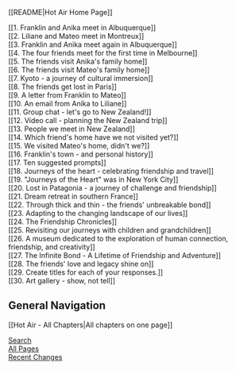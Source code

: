 <!-- This comment is not rendered visibly to web.

Feel free to edit this page.

Please use these special conventions for Sidebar pages:

Use `# Headers` to separate sections.

Instead of bullet lists, use plain lines, with two space characters added to the end of lines. That makes a line break. (Otherwise, the lines will wrap onto one line.)
-->
[[README|Hot Air Home Page]]  

[[1. Franklin and Anika meet in Albuquerque]]  
[[2. Liliane and Mateo meet in Montreux]]  
[[3. Franklin and Anika meet again in Albuquerque]]  
[[4. The four friends meet for the first time in Melbourne]]  
[[5. The friends visit Anika's family home]]  
[[6. The friends visit Mateo's family home]]  
[[7. Kyoto - a journey of cultural immersion]]  
[[8. The friends get lost in Paris]]  
[[9. A letter from Franklin to Mateo]]  
[[10. An email from Anika to Liliane]]  
[[11. Group chat - let's go to New Zealand!]]  
[[12. Video call - planning the New Zealand trip]]  
[[13. People we meet in New Zealand]]  
[[14. Which friend's home have we not visited yet?]]  
[[15. We visited Mateo's home, didn't we?]]  
[[16. Franklin's town - and personal history]]  
[[17. Ten suggested prompts]]  
[[18. Journeys of the heart - celebrating friendship and travel]]  
[[19. "Journeys of the Heart" was in New York City]]  
[[20. Lost in Patagonia - a journey of challenge and friendship]]  
[[21. Dream retreat in southern France]]  
[[22. Through thick and thin - the friends' unbreakable bond]]  
[[23. Adapting to the changing landscape of our lives]]  
[[24. The Friendship Chronicles]]  
[[25. Revisiting our journeys with children and grandchildren]]  
[[26. A museum dedicated to the exploration of human connection, friendship, and creativity]]  
[[27. The Infinite Bond - A Lifetime of Friendship and Adventure]]  
[[28. The friends' love and legacy shine on]]  
[[29. Create titles for each of your responses.]]  
[[30. Art gallery - show, not tell]]  

## General Navigation

[[Hot Air - All Chapters|All chapters on one page]]  

[Search](/search.html)  
[All Pages](/all-pages.html)  
[Recent Changes](/recent-pages.html)  
